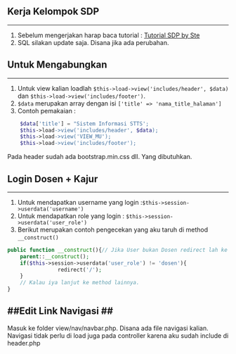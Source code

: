 ## Kerja Kelompok SDP ##
----------
 
 1. Sebelum mengerjakan harap baca tutorial :  [Tutorial  SDP by Ste](https://www.dropbox.com/s/jcn2rio9g7rs1pp/Tutorial%20GITHUB%20untuk%20SDP.pdf?dl=0)
 2. SQL silakan update saja. Disana jika ada perubahan.
 

## Untuk Mengabungkan ##
----------

 1. Untuk view kalian loadlah `$this->load->view('includes/header', $data)` dan `$this->load->view('includes/footer')`. 
 2. `$data` merupakan array dengan isi `['title' => 'nama_title_halaman']`
 3. Contoh pemakaian :

```PHP
    $data['title'] = "Sistem Informasi STTS';
    $this->load->view('includes/header', $data);
    $this->load->view('VIEW_MU');
    $this->load->view('includes/footer');
```

Pada header sudah ada bootstrap.min.css dll. Yang dibutuhkan.

## Login Dosen + Kajur ##
----------

 1. Untuk mendapatkan username yang login  :`$this->session->userdata('username')`
 2. Untuk mendapatkan role yang login : `$this->session->userdata('user_role')`
 3. Berikut merupakan contoh pengecekan yang aku taruh di method `__construct()`


```PHP
public function __construct(){// Jika User bukan Dosen redirect lah ke halaman login
	parent::__construct();
	if($this->session->userdata('user_role') != 'dosen'){
                redirect('/');
    }
	// Kalau iya lanjut ke method lainnya.
}
```

##Edit Link Navigasi ##
----------
Masuk ke folder view/nav/navbar.php. Disana ada file navigasi kalian.
Navigasi tidak perlu di load juga pada controller karena aku sudah include di header.php
